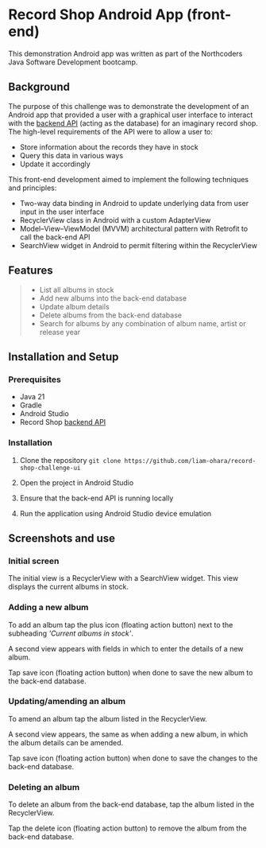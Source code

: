 # Record Shop Android App (front-end)

This demonstration Android app was written as part of the Northcoders Java Software Development bootcamp.

## Background
The purpose of this challenge was to demonstrate the development of an Android app that provided a user with a graphical 
user interface to interact with the [backend API](https://github.com/liam-ohara/record_shop_challenge.git) 
(acting as the database) for an imaginary record shop. The high-level requirements of the API were to allow a user to:

* Store information about the records they have in stock
* Query this data in various ways
* Update it accordingly

This front-end development aimed to implement the following techniques and principles:

* Two-way data binding in Android to update underlying data from user input in the user interface
* RecyclerView class in Android with a custom AdapterView
* Model–View–ViewModel (MVVM) architectural pattern with Retrofit to call the back-end API 
* SearchView widget in Android to permit filtering within the RecyclerView

## Features
> * List all albums in stock
> * Add new albums into the back-end database
> * Update album details
> * Delete albums from the back-end database
> * Search for albums by any combination of album name, artist or release year

## Installation and Setup
### Prerequisites

* Java 21
* Gradle 
* Android Studio
* Record Shop [backend API](https://github.com/liam-ohara/record_shop_challenge.git) 

### Installation
1. Clone the repository
``git clone https://github.com/liam-ohara/record-shop-challenge-ui``

2. Open the project in Android Studio

3. Ensure that the back-end API is running locally  

4. Run the application using Android Studio device emulation

## Screenshots and use

### Initial screen
The initial view is a RecyclerView with a SearchView widget. This view displays the current albums in stock.

### Adding a new album
To add an album tap the plus icon (floating action button) next to the subheading *'Current albums in stock'*.

A second view appears with fields in which to enter the details of a new album. 

Tap save icon (floating action button) when done to save the new album to the back-end database.

### Updating/amending an album
To amend an album tap the album listed in the RecyclerView.

A second view appears, the same as when adding a new album, in which the album details can be amended.

Tap save icon (floating action button) when done to save the changes to the back-end database.

### Deleting an album
To delete an album from the back-end database, tap the album listed in the RecyclerView.

Tap the delete icon (floating action button) to remove the album from the back-end database.